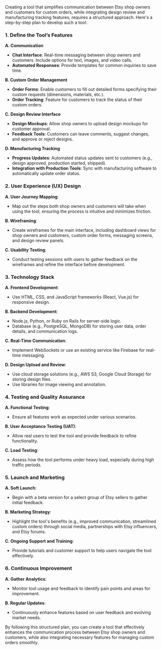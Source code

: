 Creating a tool that simplifies communication between Etsy shop owners and customers for custom orders, while integrating design review and manufacturing tracking features, requires a structured approach. Here's a step-by-step plan to develop such a tool:

### 1. Define the Tool’s Features

**A. Communication**  
- **Chat Interface**: Real-time messaging between shop owners and customers. Include options for text, images, and video calls.
- **Automated Responses**: Provide templates for common inquiries to save time.

**B. Custom Order Management**  
- **Order Forms**: Enable customers to fill out detailed forms specifying their custom requests (dimensions, materials, etc.).
- **Order Tracking**: Feature for customers to track the status of their custom orders.

**C. Design Review Interface**  
- **Design Mockups**: Allow shop owners to upload design mockups for customer approval.
- **Feedback Tools**: Customers can leave comments, suggest changes, and approve or reject designs.

**D. Manufacturing Tracking**  
- **Progress Updates**: Automated status updates sent to customers (e.g., design approved, production started, shipped).
- **Integration with Production Tools**: Sync with manufacturing software to automatically update order status.

### 2. User Experience (UX) Design

**A. User Journey Mapping**:  
- Map out the steps both shop owners and customers will take when using the tool, ensuring the process is intuitive and minimizes friction.

**B. Wireframing**:  
- Create wireframes for the main interface, including dashboard views for shop owners and customers, custom order forms, messaging screens, and design review panels.

**C. Usability Testing**:  
- Conduct testing sessions with users to gather feedback on the wireframes and refine the interface before development.

### 3. Technology Stack

**A. Frontend Development**:  
- Use HTML, CSS, and JavaScript frameworks (React, Vue.js) for responsive design.

**B. Backend Development**:  
- Node.js, Python, or Ruby on Rails for server-side logic.
- Database (e.g., PostgreSQL, MongoDB) for storing user data, order details, and communication logs.

**C. Real-Time Communication**:  
- Implement WebSockets or use an existing service like Firebase for real-time messaging.

**D. Design Upload and Review**:  
- Use cloud storage solutions (e.g., AWS S3, Google Cloud Storage) for storing design files.
- Use libraries for image viewing and annotation.

### 4. Testing and Quality Assurance

**A. Functional Testing**:  
- Ensure all features work as expected under various scenarios.

**B. User Acceptance Testing (UAT)**:  
- Allow real users to test the tool and provide feedback to refine functionality.

**C. Load Testing**:  
- Assess how the tool performs under heavy load, especially during high traffic periods.

### 5. Launch and Marketing

**A. Soft Launch**:  
- Begin with a beta version for a select group of Etsy sellers to gather initial feedback.

**B. Marketing Strategy**:  
- Highlight the tool's benefits (e.g., improved communication, streamlined custom orders) through social media, partnerships with Etsy influencers, and Etsy forums.

**C. Ongoing Support and Training**:  
- Provide tutorials and customer support to help users navigate the tool effectively.

### 6. Continuous Improvement

**A. Gather Analytics**:  
- Monitor tool usage and feedback to identify pain points and areas for improvement.

**B. Regular Updates**:  
- Continuously enhance features based on user feedback and evolving market needs.

By following this structured plan, you can create a tool that effectively enhances the communication process between Etsy shop owners and customers, while also integrating necessary features for managing custom orders smoothly.